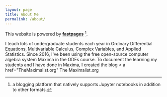 ```yaml
---
layout: page
title: About Me
permalink: /about/
---
```


This website is powered by **[fastpages](https://github.com/fastai/fastpages)** [^1].

I teach lots of undergraduate students each year in Ordinary Differential Equations, Multivariable Calculus, Complex Variables, and Applied Statistics.  Since 2016, I've been using the free open-source computer algebra system Maxima in the ODEs course.  To document the learning my students and I have done in Maxima, I created the blog < a href="TheMaximalist.org" The Maximalist.org</a>



[^1]:a blogging platform that natively supports Jupyter notebooks in addition to other formats.
